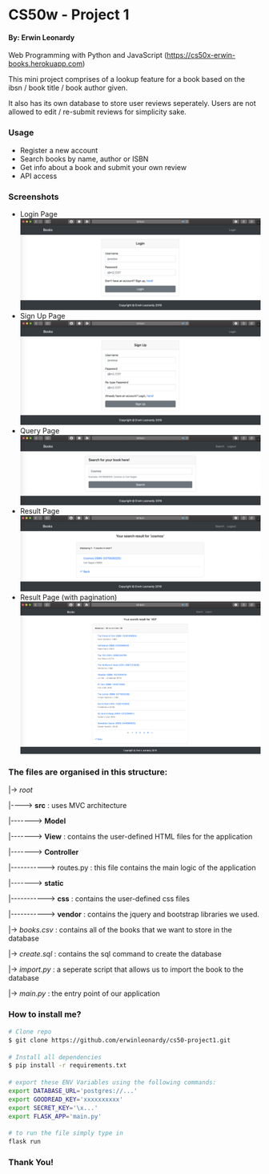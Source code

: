 # CS50w - Project 1
#### By: Erwin Leonardy

Web Programming with Python and JavaScript 
(https://cs50x-erwin-books.herokuapp.com)

This mini project comprises of a lookup feature for a book based on the ibsn / book title / book author given.

It also has its own database to store user reviews seperately. Users are not allowed to edit / re-submit reviews for simplicity sake.

### Usage

* Register a new account
* Search books by name, author or ISBN
* Get info about a book and submit your own review
* API access

### Screenshots
* Login Page
![Login Page](./screenshots/Login.png)
* Sign Up Page
![Login Page](./screenshots/SignUp.png)
* Query Page
![Query Page](./screenshots/Search.png)
* Result Page
![Result Page](./screenshots/Results_1.png)
* Result Page (with pagination)
![Result Page](./screenshots/Results_2.png)

### The files are organised in this structure:

|-> *root*

|----> **src** : uses MVC architecture

|-------> **Model**

|-------> **View** : contains the user-defined HTML files for the application

|-------> **Controller**

|-----------> routes.py : this file contains the main logic of the application

|-------> **static**

|-----------> **css** : contains the user-defined css files 

|-----------> **vendor** : contains the jquery and bootstrap libraries we used.

|-> *books.csv* : contains all of the books that we want to store in the database

|-> *create.sql* : contains the sql command to create the database

|-> *import.py* : a seperate script that allows us to import the book to the database

|-> *main.py* : the entry point of our application

### How to install me?
```bash
# Clone repo
$ git clone https://github.com/erwinleonardy/cs50-project1.git

# Install all dependencies
$ pip install -r requirements.txt

# export these ENV Variables using the following commands:
export DATABASE_URL='postgres://...'
export GOODREAD_KEY='xxxxxxxxxx'
export SECRET_KEY='\x...'
export FLASK_APP='main.py'

# to run the file simply type in
flask run
```

### Thank You!

